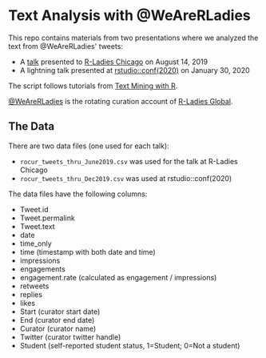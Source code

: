 # Text Analysis with @WeAreRLadies

This repo contains materials from two presentations where we analyzed the text from @WeAreRLadies' tweets:    
  
 - A [talk](https://www.meetup.com/rladies-chicago/events/263406265/) presented to [R-Ladies Chicago](https://rladieschicago.org/) on August 14, 2019  
 - A lightning talk presented at [rstudio::conf(2020)](https://rstudio.com/conference/) on January 30, 2020  
    

The script follows tutorials from [Text Mining with R](https://www.tidytextmining.com/).  
  
  
[@WeAreRLadies](https://twitter.com/WeAreRLadies) is the rotating curation account of [R-Ladies Global](https://rladies.org/).     
  
    
    
## The Data  
  
There are two data files (one used for each talk):  
  
 - `rocur_tweets_thru_June2019.csv` was used for the talk at R-Ladies Chicago  
 - `rocur_tweets_thru_Dec2019.csv` was used at rstudio::conf(2020)    

  
 The data files have the following columns:  
  
- Tweet.id  
- Tweet.permalink  
- Tweet.text  
- date  
- time_only  
- time (timestamp with both date and time)  
- impressions  
- engagements  
- engagement.rate (calculated as engagement / impressions)  
- retweets  
- replies  
- likes  
- Start (curator start date)  
- End (curator end date)  
- Curator (curator name)  
- Twitter (curator twitter handle)  
- Student (self-reported student status, 1=Student; 0=Not a student)  
  
